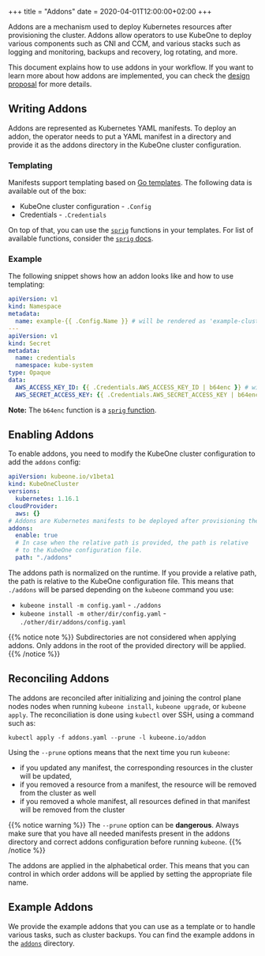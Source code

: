 +++
title = "Addons"
date = 2020-04-01T12:00:00+02:00
+++

Addons are a mechanism used to deploy Kubernetes resources after provisioning
the cluster. Addons allow operators to use KubeOne to deploy various components
such as CNI and CCM, and various stacks such as logging and monitoring, backups
and recovery, log rotating, and more.

This document explains how to use addons in your workflow. If you want to learn
more about how addons are implemented, you can check the
[design proposal][design-proposal] for more details.

## Writing Addons

Addons are represented as Kubernetes YAML manifests. To deploy an addon, the
operator needs to put a YAML manifest in a directory and provide it as the
addons directory in the KubeOne cluster configuration.

### Templating

Manifests support templating based on [Go templates][go-templates].
The following data is available out of the box:

* KubeOne cluster configuration - `.Config` 
* Credentials - `.Credentials`

On top of that, you can use the [`sprig`][sprig] functions in your templates.
For list of available functions, consider the [`sprig` docs][sprig-docs].

### Example

The following snippet shows how an addon looks like and how to use templating:

```yaml
apiVersion: v1
kind: Namespace
metadata:
  name: example-{{ .Config.Name }} # will be rendered as 'example-cluster_name'
---
apiVersion: v1
kind: Secret
metadata:
  name: credentials
  namespace: kube-system
type: Opaque
data:
  AWS_ACCESS_KEY_ID: {{ .Credentials.AWS_ACCESS_KEY_ID | b64enc }} # will be rendered as base64-encoded AWS access key
  AWS_SECRET_ACCESS_KEY: {{ .Credentials.AWS_SECRET_ACCESS_KEY | b64enc }} # will be rendered as base64-encoded AWS secret access key
```

**Note:** The `b64enc` function is a [`sprig` function][sprig-b64enc].

## Enabling Addons

To enable addons, you need to modify the KubeOne cluster configuration to add
the `addons` config:

```yaml
apiVersion: kubeone.io/v1beta1
kind: KubeOneCluster
versions:
  kubernetes: 1.16.1
cloudProvider:
  aws: {}
# Addons are Kubernetes manifests to be deployed after provisioning the cluster
addons:
  enable: true
  # In case when the relative path is provided, the path is relative
  # to the KubeOne configuration file.
  path: "./addons"
```

The addons path is normalized on the runtime. If you provide a relative path,
the path is relative to the KubeOne configuration file. This means that
`./addons` will be parsed depending on the `kubeone` command you use:
* `kubeone install -m config.yaml` - `./addons`
* `kubeone install -m other/dir/config.yaml` - `./other/dir/addons/config.yaml`

{{% notice note %}}
Subdirectories are not considered when applying addons. Only addons in the root
of the provided directory will be applied.
{{% /notice %}}

## Reconciling Addons

The addons are reconciled after initializing and joining the control plane
nodes nodes when running `kubeone install`, `kubeone upgrade`, or
`kubeone apply`. The reconciliation is done using `kubectl` over SSH, using a
command such as:

```
kubectl apply -f addons.yaml --prune -l kubeone.io/addon
```

Using the `--prune` options means that the next time you run `kubeone`:
* if you updated any manifest, the corresponding resources in the cluster will 
be updated,
* if you removed a resource from a manifest, the resource will be removed from
the cluster as well
* if you removed a whole manifest, all resources defined in that manifest will
be removed from the cluster

{{% notice warning %}}
The `--prune` option can be **dangerous**. Always make sure that you have all
needed manifests present in the addons directory and correct addons
configuration before running `kubeone`.
{{% /notice %}}

The addons are applied in the alphabetical order. This means that you can
control in which order addons will be applied by setting the
appropriate file name.

## Example Addons

We provide the example addons that you can use as a template or to handle
various tasks, such as cluster backups. You can find the example addons in
the [`addons`][addons] directory.

[design-proposal]: https://github.com/kubermatic/kubeone/blob/master/docs/proposals/20200205-addons.md
[go-templates]: https://golang.org/pkg/text/template/
[sprig]: https://github.com/Masterminds/sprig
[sprig-docs]: http://masterminds.github.io/sprig/
[sprig-b64enc]: http://masterminds.github.io/sprig/encoding.html
[addons]: https://github.com/kubermatic/kubeone/tree/master/addons
